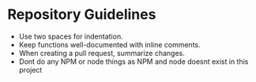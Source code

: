 # Repository Guidelines

- Use two spaces for indentation.
- Keep functions well-documented with inline comments.
- When creating a pull request, summarize changes.
- Dont do any NPM or node things as NPM and node doesnt exist in this project

